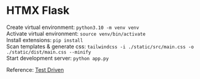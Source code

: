 # HTMX Flask 

Create virtual environment: `python3.10 -m venv venv`  
Activate virtual environment: `source venv/bin/activate`  
Install extensions: `pip install`  
Scan templates & generate css: `tailwindcss -i ./static/src/main.css -o ./static/dist/main.css --minify`  
Start development server: `python app.py`  

Reference: [Test Driven](https://testdriven.io/blog/flask-htmx-tailwind/https://testdriven.io/blog/flask-htmx-tailwind/)